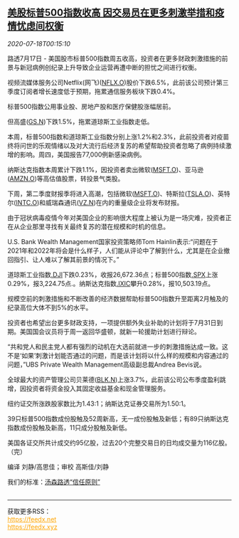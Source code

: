 <!--1595031795000-->
[美股标普500指数收高 因交易员在更多刺激举措和疫情忧虑间权衡](https://cn.reuters.com/article/usa-stocks-sp500-covid-0718-idCNKCS24J009)
------

<div><i>2020-07-18T00:15:10</i></div><div class="StandardArticleBody_body"><p>路透7月17日 - 美国股市标普500指数周五收高，投资者在更多财政刺激措施的前景与新冠病例创纪录上升导致企业运营再遭中断的担忧之间进行权衡。 </p><p>视频流媒体服务公司Netflix(网飞)(<span id="symbol_NFLX.O_0"><a href="//www.reuters.com/companies/NFLX.O">NFLX.O</a></span>)股价下跌6.5%，此前该公司预计第三季度订阅者增长速度低于预期，拖累通信服务板块下跌0.4%。 </p><p>标普500指数公用事业股、房地产股和医疗保健股涨幅居前。 </p><p>但高盛(<span id="symbol_GS.N_1"><a href="//www.reuters.com/companies/GS.N">GS.N</a></span>)下跌1.5%，拖累道琼斯工业指数走低。 </p><p>本周，标普500指数和道琼斯工业指数分别上涨1.2%和2.3%，此前投资者对疫苗终将问世的乐观情绪以及对大流行后经济复苏的希望帮助投资者忽略了病例持续激增的影响。周四，美国报告77,000例新感染病例。 </p><p>纳斯达克指数本周累计下跌1.1%，因投资者卖出微软(<span id="symbol_MSFT.O_2"><a href="//www.reuters.com/companies/MSFT.O">MSFT.O</a></span>)、亚马逊(<span id="symbol_AMZN.O_3"><a href="//www.reuters.com/companies/AMZN.O">AMZN.O</a></span>)等高估值股票，转投景气类股。 </p><p>下周，第二季度财报季将进入高潮，包括微软(<span id="symbol_MSFT.O_4"><a href="//www.reuters.com/companies/MSFT.O">MSFT.O</a></span>)、特斯拉(<span id="symbol_TSLA.O_5"><a href="//www.reuters.com/companies/TSLA.O">TSLA.O</a></span>)、英特尔(<span id="symbol_INTC.O_6"><a href="//www.reuters.com/companies/INTC.O">INTC.O</a></span>)和威瑞森通讯(<span id="symbol_VZ.N_7"><a href="//www.reuters.com/companies/VZ.N">VZ.N</a></span>)在内的重量级企业将发布财报。 </p><p>由于冠状病毒疫情今年对美国企业的影响很大程度上被认为是一场灾难，投资者正在从企业那里寻找有关最终复苏的潜在规模和时机的信息。 </p><p>U.S. Bank Wealth Management国家投资策略师Tom Hainlin表示:“问题在于2021年和2022年将会是什么样子，人们能从评论中了解到什么，尤其是在企业撤回指引、让人难以了解其前景的情况下。” </p><p>道琼斯工业指数<a href="/investing/markets/index?symbol=.DJI">.DJI</a>下跌0.23%，收报26,672.36点；标普500指数<a href="/investing/markets/index?symbol=.SPX">.SPX</a>上涨0.29%，报3,224.75点.。纳斯达克指数<a href="/investing/markets/index?symbol=.IXIC">.IXIC</a>攀升0.28%，报10,503.19点。 </p><p>规模空前的刺激措施和不断改善的经济数据帮助标普500指数升至距离2月触及的纪录高位大体不到5%的水平。 </p><p>投资者也希望出台更多财政支持，一项提供额外失业补助的计划将于7月31日到期。美国国会议员将于周一返回华盛顿，就新一轮援助计划进行辩论。 </p><p>“共和党人和民主党人都有强烈的动机在大选前就进一步的刺激措施达成一致。这不是‘如果’刺激计划能否通过的问题，而是该计划将以什么样的规模和内容通过的问题，”UBS Private Wealth Management高级副总裁Andrea Bevis说。 </p><p>全球最大的资产管理公司贝莱德(<span id="symbol_BLK.N_11"><a href="//www.reuters.com/companies/BLK.N">BLK.N</a></span>)上涨3.7%，此前该公司公布季度盈利跳增，因投资者将资金投入其固定收益基金和现金管理服务。 </p><p>纽约证交所涨跌股家数比为1.43:1；纳斯达克证券交易所为1.50:1。 </p><p>39只标普500指数成份股触及52周新高，无一成份股触及新低；有89只纳斯达克指数成份股触及新高，11只成分股触及新低。 </p><p>美国各证交所共计成交约95亿股，过去20个完整交易日的日均成交量为116亿股。（完）     </p><div class="Attribution_container"><div class="Attribution_attribution"><p class="Attribution_content">编译 刘静/高思佳；审校 高斯佳/刘静</p></div></div><div class="StandardArticleBody_trustBadgeContainer"><span class="StandardArticleBody_trustBadgeTitle">我们的标准：</span><span class="trustBadgeUrl"><a href="https://www.thomsonreuters.cn/content/dam/openweb/documents/pdf/china/brochures/about-us-1.pdf">汤森路透“信任原则”</a></span></div></div><br><hr><div>获取更多RSS：<br><a href="https://feedx.net" style="color:orange" target="_blank">https://feedx.net</a> <br><a href="https://feedx.xyz" style="color:orange" target="_blank">https://feedx.xyz</a><br></div>
